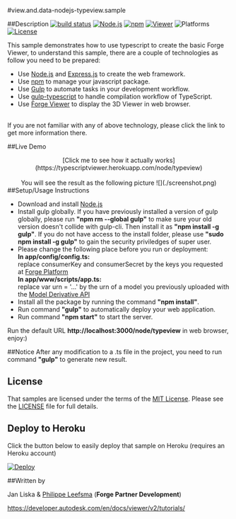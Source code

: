 #view.and.data-nodejs-typeview.sample

##Description
[![build status](https://api.travis-ci.org/cyrillef/extract-view.and.data.api.png)](https://travis-ci.org/cyrillef/extract-view.and.data.api)
[![Node.js](https://img.shields.io/badge/Node.js-6.0.0-blue.svg)](https://nodejs.org/)
[![npm](https://img.shields.io/badge/npm-3.8.6-blue.svg)](https://www.npmjs.com/)
[![Viewer](https://img.shields.io/badge/Viewer-v2.7-green.svg)](https://developer.autodesk.com/api/view-and-data-api/)
![Platforms](https://img.shields.io/badge/platform-windows%20%7C%20osx%20%7C%20linux-lightgray.svg)
[![License](http://img.shields.io/:license-mit-blue.svg)](http://opensource.org/licenses/MIT)

This sample demonstrates how to use typescript to create the basic Forge Viewer, to understand this sample, there are a couple of technologies as follow you need to be prepared: 
* Use [Node.js](https://nodejs.org) and [Express.js](http://expressjs.com) to create the web framework.
* Use [npm](https://www.npmjs.com) to manage your javascript package.
* Use [Gulp](https://www.npmjs.com/package/gulp) to automate tasks in your development workflow.
* Use [gulp-typescript](https://www.npmjs.com/package/gulp-typescript) to handle compilation workflow of TypeScript.
* Use [Forge Viewer](https://developer.autodesk.com/api/view-and-data-api/) to display the 3D Viewer in web browser.
</br>
If you are not familiar with any of above technology, please click the link to get more information there.

##Live Demo
<center>[Click me to see how it actually works](https://typescriptviewer.herokuapp.com/node/typeview)</center>
</br>
<center>You will see the result as the following picture
![](./screenshot.png)
</center>
##Setup/Usage Instructions

* Download and install [Node.js](https://nodejs.org/en/download/)
* Install gulp globally. If you have previously installed a version of gulp globally, please run **"npm rm --global gulp"** to make sure your old version doesn't collide with gulp-cli. Then install it as **"npm install -g gulp"**. If you do not have 
access to the install folder, please use **"sudo npm install -g gulp"** to gain the security priviledges of super user.
* Please change the following place before you run or deployment:</br>
**In app/config/config.ts:**</br>
replace consumerKey and consumerSecret by the keys you requested at [Forge Platform](https://developer.autodesk.com/user/me/apps)</br>
**In app/www/scripts/app.ts:**</br>
replace var urn = '...' by the urn of a model you previously uploaded with the [Model Derivative API](https://developer.autodesk.com/en/docs/model-derivative/v2/tutorials/prepare-file-for-viewer/)
* Install all the package by running the command **"npm install"**.
* Run command **"gulp"** to automatically deploy your web application.  
* Run command **"npm start"** to start the server.

Run the default URL **http://localhost:3000/node/typeview** in web browser, enjoy:)

##Notice
After any modification to a .ts file in the project, you need to run command **"gulp"** to generate new result.

## License
That samples are licensed under the terms of the [MIT License](http://opensource.org/licenses/MIT). Please see the [LICENSE](LICENSE) file for full details.

## Deploy to Heroku
Click the button below to easily deploy that sample on Heroku (requires an Heroku account)

[![Deploy](https://www.herokucdn.com/deploy/button.svg)](https://heroku.com/deploy)

##Written by

Jan Liska & [Philippe Leefsma](http://adndevblog.typepad.com/cloud_and_mobile/philippe-leefsma.html) (**Forge Partner Development**)

https://developer.autodesk.com/en/docs/viewer/v2/tutorials/
